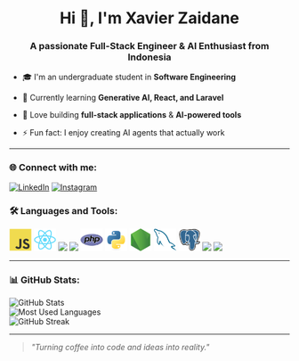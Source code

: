 <h1 align="center">Hi 👋, I'm Xavier Zaidane</h1>
<h3 align="center">A passionate Full-Stack Engineer & AI Enthusiast from Indonesia</h3>

- 🎓 I'm an undergraduate student in **Software Engineering**
   
- 🌱 Currently learning **Generative AI, React, and Laravel**
  
- 🚀 Love building **full-stack applications** & **AI-powered tools**
  
- ⚡ Fun fact: I enjoy creating AI agents that actually work

---

### 🌐 Connect with me:

[![LinkedIn](https://img.shields.io/badge/LinkedIn-0A66C2?style=for-the-badge&logo=linkedin&logoColor=white)](https://www.linkedin.com/in/xavier-zaidane-a-5748b128a/)
[![Instagram](https://img.shields.io/badge/Instagram-E4405F?style=for-the-badge&logo=instagram&logoColor=white)](https://www.instagram.com/xavierzdn/)

### 🛠 Languages and Tools:
<p>
<img src="https://raw.githubusercontent.com/devicons/devicon/master/icons/javascript/javascript-original.svg" width="40"/>
<img src="https://raw.githubusercontent.com/devicons/devicon/master/icons/react/react-original.svg" width="40"/>
<img src="https://cdn.jsdelivr.net/gh/devicons/devicon/icons/nextjs/nextjs-original-wordmark.svg" width="40"/>
<img src="https://www.vectorlogo.zone/logos/tailwindcss/tailwindcss-icon.svg" width="40"/>
<img src="https://raw.githubusercontent.com/devicons/devicon/master/icons/php/php-original.svg" width="40"/>
<img src="https://raw.githubusercontent.com/devicons/devicon/master/icons/python/python-original.svg" width="40"/>
<img src="https://raw.githubusercontent.com/devicons/devicon/master/icons/nodejs/nodejs-original.svg" width="40"/>
<img src="https://raw.githubusercontent.com/devicons/devicon/master/icons/mysql/mysql-original.svg" width="40"/>
<img src="https://raw.githubusercontent.com/devicons/devicon/master/icons/postgresql/postgresql-original.svg" width="40"/>
<img src="https://cdn.jsdelivr.net/gh/devicons/devicon/icons/mongodb/mongodb-original-wordmark.svg" width="40"/>
<img src="https://www.vectorlogo.zone/logos/getpostman/getpostman-icon.svg" width="40"/>
</p>

---

### 📊 GitHub Stats:
![GitHub Stats](https://github-readme-stats.vercel.app/api?username=yourusername&show_icons=true&theme=tokyonight&hide_title=true&hide_rank=true)  
![Most Used Languages](https://github-readme-stats.vercel.app/api/top-langs/?username=yourusername&theme=tokyonight&layout=compact&hide=html,css,scss,blade&hide_title=true&card_width=300)  
![GitHub Streak](https://streak-stats.demolab.com?user=yourusername&theme=tokyonight&hide_border=true&hide_total_contributions=false)

---
> *"Turning coffee into code and ideas into reality."*
